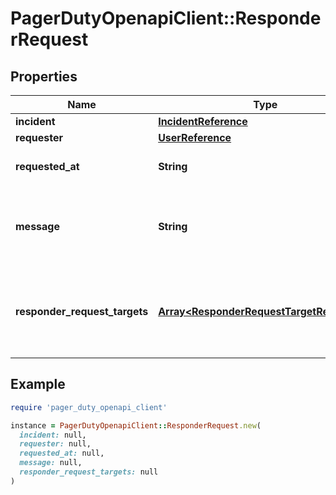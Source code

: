 # PagerDutyOpenapiClient::ResponderRequest

## Properties

| Name | Type | Description | Notes |
| ---- | ---- | ----------- | ----- |
| **incident** | [**IncidentReference**](IncidentReference.md) |  | [optional] |
| **requester** | [**UserReference**](UserReference.md) |  | [optional] |
| **requested_at** | **String** | The time the request was made | [optional] |
| **message** | **String** | The message sent with the responder request | [optional] |
| **responder_request_targets** | [**Array&lt;ResponderRequestTargetReference&gt;**](ResponderRequestTargetReference.md) | The array of targets the responder request is being sent to | [optional] |

## Example

```ruby
require 'pager_duty_openapi_client'

instance = PagerDutyOpenapiClient::ResponderRequest.new(
  incident: null,
  requester: null,
  requested_at: null,
  message: null,
  responder_request_targets: null
)
```

